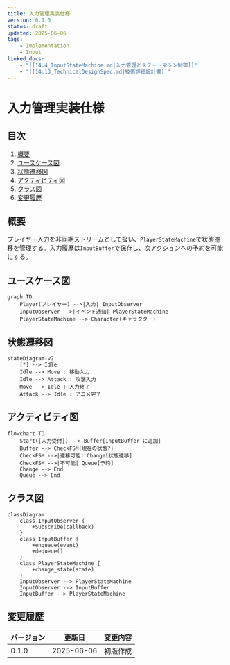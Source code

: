 ```yaml
---
title: 入力管理実装仕様
version: 0.1.0
status: draft
updated: 2025-06-06
tags:
    - Implementation
    - Input
linked_docs:
    - "[[14.4_InputStateMachine.md|入力管理とステートマシン制御]]"
    - "[[14.13_TechnicalDesignSpec.md|技術詳細設計書]]"
---
```


# 入力管理実装仕様

## 目次

1. [概要](#概要)
2. [ユースケース図](#ユースケース図)
3. [状態遷移図](#状態遷移図)
4. [アクティビティ図](#アクティビティ図)
5. [クラス図](#クラス図)
6. [変更履歴](#変更履歴)

## 概要

プレイヤー入力を非同期ストリームとして扱い、`PlayerStateMachine`で状態遷移を管理する。入力履歴は`InputBuffer`で保存し、次アクションへの予約を可能にする。

## ユースケース図

```mermaid
graph TD
    Player(プレイヤー) -->|入力| InputObserver
    InputObserver -->|イベント通知| PlayerStateMachine
    PlayerStateMachine --> Character(キャラクター)
```

## 状態遷移図

```mermaid
stateDiagram-v2
    [*] --> Idle
    Idle --> Move : 移動入力
    Idle --> Attack : 攻撃入力
    Move --> Idle : 入力終了
    Attack --> Idle : アニメ完了
```

## アクティビティ図

```mermaid
flowchart TD
    Start([入力受付]) --> Buffer[InputBuffer に追加]
    Buffer --> CheckFSM{現在の状態?}
    CheckFSM -->|遷移可能| Change[状態遷移]
    CheckFSM -->|不可能| Queue[予約]
    Change --> End
    Queue --> End
```

## クラス図

```mermaid
classDiagram
    class InputObserver {
        +Subscribe(callback)
    }
    class InputBuffer {
        +enqueue(event)
        +dequeue()
    }
    class PlayerStateMachine {
        +change_state(state)
    }
    InputObserver --> PlayerStateMachine
    InputObserver --> InputBuffer
    InputBuffer --> PlayerStateMachine
```

## 変更履歴

| バージョン | 更新日     | 変更内容 |
| ---------- | ---------- | -------- |
| 0.1.0      | 2025-06-06 | 初版作成 |
